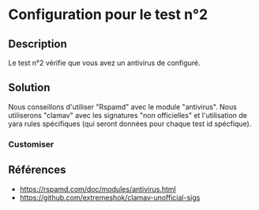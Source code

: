 # Configuration pour le test n°2
## Description
Le test n°2 vérifie que vous avez un antivirus de configuré. 
## Solution
Nous conseillons d'utiliser "Rspamd" avec le module "antivirus". Nous utiliserons "clamav" avec les signatures "non officielles" et l'utilisation de yara rules spécifiques (qui seront données pour chaque test id spécfique).
### Customiser
## Références
  - https://rspamd.com/doc/modules/antivirus.html
  - https://github.com/extremeshok/clamav-unofficial-sigs
